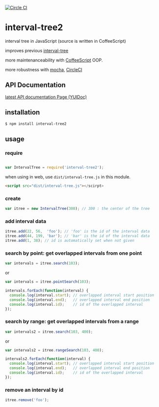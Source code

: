 [![Circle CI](https://circleci.com/gh/shinout/interval-tree2.svg?style=svg)](https://circleci.com/gh/shinout/interval-tree2)

# interval-tree2

interval tree in JavaScript (source is written in CoffeeScript)

improves previous [interval-tree](https://github.com/shinout/interval-tree)

more maintenanceability with [CoffeeScript](http://coffeescript.org/) OOP.

more robustness with [mocha](http://mochajs.org), [CircleCI](https://circleci.com/gh/tarikpolik/interval-tree2)


## API Documentation

[latest API documentation Page (YUIDoc)](http://shinout.github.io/interval-tree2/doc/index.html)


## installation

```bash
$ npm install interval-tree2
```

## usage

### require

```js

var IntervalTree = require('interval-tree2');
```

when using in web, use `dist/interval-tree.js` in this module.

```html
<script src="dist/interval-tree.js"></scirpt>
```


### create

```js
var itree = new IntervalTree(300); // 300 : the center of the tree
```


### add interval data

```js
itree.add(22, 56,  'foo'); // 'foo' is the id of the interval data
itree.add(44, 199, 'bar'); // 'bar' is the id of the interval data
itree.add(1, 38); // id is automatically set when not given
```


### search by point: get overlapped intervals from one point

```js
var intervals = itree.search(103);
```
or 

```js
var intervals = itree.pointSearch(103);
```

```js
intervals.forEach(function(interval) {
  console.log(interval.start); // overlapped interval start position
  console.log(interval.end);   // overlapped interval end position
  console.log(interval.id);    // id of the overlapped interval
});

```


### search by range: get overlapped intervals from a range

```js
var intervals2 = itree.search(103, 400);
```

or 

```js
var intervals2 = itree.rangeSearch(103, 400);
```


```js
intervals2.forEach(function(interval) {
  console.log(interval.start); // overlapped interval start position
  console.log(interval.end);   // overlapped interval end position
  console.log(interval.id);    // id of the overlapped interval
});

```

### remove an interval by id

```js
itree.remove('foo');
```

